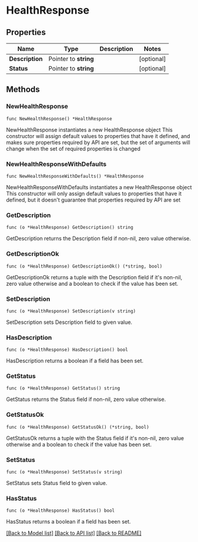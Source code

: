 # HealthResponse

## Properties

Name | Type | Description | Notes
------------ | ------------- | ------------- | -------------
**Description** | Pointer to **string** |  | [optional] 
**Status** | Pointer to **string** |  | [optional] 

## Methods

### NewHealthResponse

`func NewHealthResponse() *HealthResponse`

NewHealthResponse instantiates a new HealthResponse object
This constructor will assign default values to properties that have it defined,
and makes sure properties required by API are set, but the set of arguments
will change when the set of required properties is changed

### NewHealthResponseWithDefaults

`func NewHealthResponseWithDefaults() *HealthResponse`

NewHealthResponseWithDefaults instantiates a new HealthResponse object
This constructor will only assign default values to properties that have it defined,
but it doesn't guarantee that properties required by API are set

### GetDescription

`func (o *HealthResponse) GetDescription() string`

GetDescription returns the Description field if non-nil, zero value otherwise.

### GetDescriptionOk

`func (o *HealthResponse) GetDescriptionOk() (*string, bool)`

GetDescriptionOk returns a tuple with the Description field if it's non-nil, zero value otherwise
and a boolean to check if the value has been set.

### SetDescription

`func (o *HealthResponse) SetDescription(v string)`

SetDescription sets Description field to given value.

### HasDescription

`func (o *HealthResponse) HasDescription() bool`

HasDescription returns a boolean if a field has been set.

### GetStatus

`func (o *HealthResponse) GetStatus() string`

GetStatus returns the Status field if non-nil, zero value otherwise.

### GetStatusOk

`func (o *HealthResponse) GetStatusOk() (*string, bool)`

GetStatusOk returns a tuple with the Status field if it's non-nil, zero value otherwise
and a boolean to check if the value has been set.

### SetStatus

`func (o *HealthResponse) SetStatus(v string)`

SetStatus sets Status field to given value.

### HasStatus

`func (o *HealthResponse) HasStatus() bool`

HasStatus returns a boolean if a field has been set.


[[Back to Model list]](../README.md#documentation-for-models) [[Back to API list]](../README.md#documentation-for-api-endpoints) [[Back to README]](../README.md)



